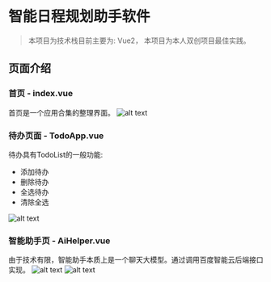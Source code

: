 # 智能日程规划助手软件
> 本项目为技术栈目前主要为: Vue2， 
> 本项目为本人双创项目最佳实践。

## 页面介绍
### 首页 - index.vue
首页是一个应用合集的整理界面。
![alt text](readme_img/首页图.png)

### 待办页面 - TodoApp.vue
待办具有TodoList的一般功能:
- 添加待办
- 删除待办
- 全选待办
- 清除全选


![alt text](readme_img/todo截图.png)
### 智能助手页 - AiHelper.vue
由于技术有限，智能助手本质上是一个聊天大模型。通过调用百度智能云后端接口实现。
![alt text](readme_img/助手截图-1.png)
![alt text](readme_img/助手截图-2.png)